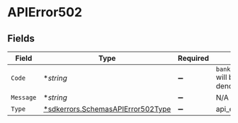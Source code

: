 # APIError502


## Fields

| Field                                                                                        | Type                                                                                         | Required                                                                                     | Description                                                                                  |
| -------------------------------------------------------------------------------------------- | -------------------------------------------------------------------------------------------- | -------------------------------------------------------------------------------------------- | -------------------------------------------------------------------------------------------- |
| `Code`                                                                                       | **string*                                                                                    | :heavy_minus_sign:                                                                           | `bank_processing_failure` will be returned here to denote failure at bank.<br/>              |
| `Message`                                                                                    | **string*                                                                                    | :heavy_minus_sign:                                                                           | N/A                                                                                          |
| `Type`                                                                                       | [*sdkerrors.SchemasAPIError502Type](../../../pkg/models/sdkerrors/schemasapierror502type.md) | :heavy_minus_sign:                                                                           | api_error                                                                                    |